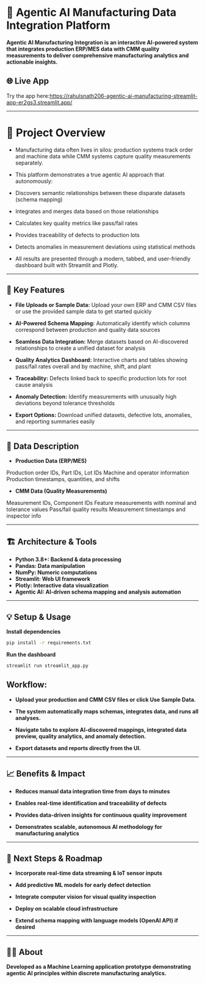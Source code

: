 # 🤖 Agentic AI Manufacturing Data Integration Platform
**Agentic AI Manufacturing Integration is an interactive AI-powered system that integrates production ERP/MES data with CMM quality measurements to deliver comprehensive manufacturing analytics and actionable insights.** 

## 🌐 Live App

Try the app here:https://rahulsnath206-agentic-ai-manufacturing-streamlit-app-er2gs3.streamlit.app/

---

# 🚀 Project Overview
- Manufacturing data often lives in silos: production systems track order and machine data while CMM systems capture quality measurements separately.

- This platform demonstrates a true agentic AI approach that autonomously:

- Discovers semantic relationships between these disparate datasets (schema mapping)

- Integrates and merges data based on those relationships

- Calculates key quality metrics like pass/fail rates

- Provides traceability of defects to production lots

- Detects anomalies in measurement deviations using statistical methods

- All results are presented through a modern, tabbed, and user-friendly dashboard built with Streamlit and Plotly.

---

## 🎯 Key Features

- **File Uploads or Sample Data:** Upload your own ERP and CMM CSV files or use the provided sample data to get started quickly

- **AI-Powered Schema Mapping:** Automatically identify which columns correspond between production and quality data sources

- **Seamless Data Integration:** Merge datasets based on AI-discovered relationships to create a unified dataset for analysis

- **Quality Analytics Dashboard:** Interactive charts and tables showing pass/fail rates overall and by machine, shift, and plant

- **Traceability:** Defects linked back to specific production lots for root cause analysis

- **Anomaly Detection:** Identify measurements with unusually high deviations beyond tolerance thresholds

- **Export Options:** Download unified datasets, defective lots, anomalies, and reporting summaries easily

---


## 📂 Data Description ##

- **Production Data (ERP/MES)**

Production order IDs, Part IDs, Lot IDs
Machine and operator information
Production timestamps, quantities, and shifts

- **CMM Data (Quality Measurements)**

Measurement IDs, Component IDs
Feature measurements with nominal and tolerance values
Pass/fail quality results
Measurement timestamps and inspector info

---

## 🏗️ Architecture & Tools

- **Python 3.8+: Backend & data processing**
- **Pandas: Data manipulation**
- **NumPy: Numeric computations**
- **Streamlit: Web UI framework**
- **Plotly: Interactive data visualization**
- **Agentic AI: AI-driven schema mapping and analysis automation**

---

## 💡 Setup & Usage

**Install dependencies**
```bash
pip install -r requirements.txt
```

**Run the dashboard**
```bash
streamlit run streamlit_app.py
```

## Workflow: ##
- **Upload your production and CMM CSV files or click Use Sample Data.**

- **The system automatically maps schemas, integrates data, and runs all analyses.**

- **Navigate tabs to explore AI-discovered mappings, integrated data preview, quality analytics, and anomaly detection.**

- **Export datasets and reports directly from the UI.**

---

## 📈 Benefits & Impact ##

- **Reduces manual data integration time from days to minutes**

- **Enables real-time identification and traceability of defects**

- **Provides data-driven insights for continuous quality improvement**

- **Demonstrates scalable, autonomous AI methodology for manufacturing analytics**

---

## 🦾 Next Steps & Roadmap

- **Incorporate real-time data streaming & IoT sensor inputs**

- **Add predictive ML models for early defect detection**

- **Integrate computer vision for visual quality inspection**

- **Deploy on scalable cloud infrastructure**

- **Extend schema mapping with language models (OpenAI API) if desired**

---

## 👨‍💻 About
**Developed as a Machine Learning application prototype demonstrating agentic AI principles within discrete manufacturing analytics.**
